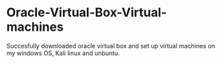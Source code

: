 # Oracle-Virtual-Box-Virtual-machines
Succesfully downloaded oracle virtual box and set up virtual machines on my windows OS, Kali linux and unbuntu.

